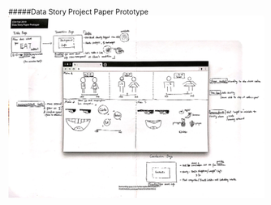 #####Data Story Project Paper Prototype
   ![prototype](https://github.com/PhyllisFei/my-cdv-fall19/blob/master/my-work/week9/dataStoryPaperPrototype.JPG)
